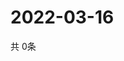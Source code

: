 # 2022-03-16
  共 0条

  <!-- BEGIN -->
  <!-- 最后更新时间Wed Mar 16 2022 13:13:15 GMT+0000 (Coordinated Universal Time) -->
  
  <!-- END -->
  
  